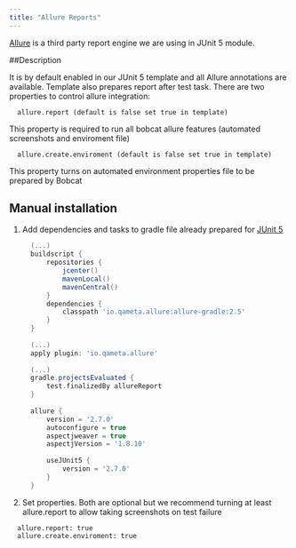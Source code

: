 ```yaml
---
title: "Allure Reports"
---
```


[Allure](http://allure.qatools.ru/) is a third party report engine we are using in JUnit 5 module.

##Description 

It is by default enabled in our JUnit 5 template and all Allure annotations are available. Template also prepares report after test task.
There are two properties to control allure integration:

```
  allure.report (default is false set true in template)
``` 
This property is required to run all bobcat allure features (automated screenshots and enviroment file)

```
  allure.create.enviroment (default is false set true in template)
```
This property turns on automated environment properties file to be prepared by Bobcat

## Manual installation

1. Add dependencies and tasks to gradle file already prepared for [JUnit 5]({{site.baseurl}}/docs/modules/junit5/) 
    ```gradle
      (...)
      buildscript {
          repositories {
              jcenter()
              mavenLocal()
              mavenCentral()
          }
          dependencies {
              classpath 'io.qameta.allure:allure-gradle:2.5'
          }
      }
  
      (...)
      apply plugin: 'io.qameta.allure'
  
      (...)
      gradle.projectsEvaluated {
          test.finalizedBy allureReport
      }
  
      allure {
          version = '2.7.0'
          autoconfigure = true
          aspectjweaver = true
          aspectjVersion = '1.8.10'
      
          useJUnit5 {
              version = '2.7.0'
          }
      }
    ```
2. Set properties. Both are optional but we recommend turning at least allure.report to allow taking screenshots on test failure
```
  allure.report: true
  allure.create.enviroment: true
``` 
  
